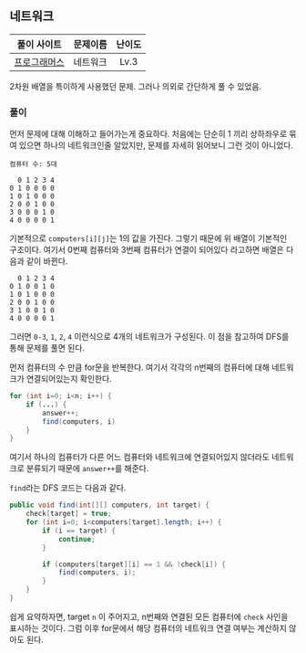 ## 네트워크

|풀이 사이트|문제이름|난이도|
|:---:|:---:|:---:|
| [프로그래머스](https://school.programmers.co.kr/learn/courses/30/lessons/43162)|네트워크|Lv.3|

2차원 배열을 특이하게 사용했던 문제. 그러나 의외로 간단하게 풀 수 있었음.

### 풀이
먼저 문제에 대해 이해하고 들어가는게 중요하다. 처음에는 단순히 1 끼리 상하좌우로 묶여 있으면 하나의 네트워크인줄 알았지만, 문제를 자세히 읽어보니 그런 것이 아니었다. 

`컴퓨터 수: 5대`
```
  0 1 2 3 4
0 1 0 0 0 0  
1 0 1 0 0 0 
2 0 0 1 0 0
3 0 0 0 1 0
4 0 0 0 0 1
```

기본적으로 `computers[i][j]`는 1의 값을 가진다. 그렇기 때문에 위 배열이 기본적인 구조이다. 여기서 0번째 컴퓨터와 3번째 컴퓨터가 연결이 되어있다 라고하면 배열은 다음과 같이 바뀐다.

```
  0 1 2 3 4
0 1 0 0 1 0  
1 0 1 0 0 0 
2 0 0 1 0 0
3 1 0 0 1 0
4 0 0 0 0 1
```

그러면 `0-3`, `1`, `2`, `4` 이런식으로 4개의 네트워크가 구성된다. 이 점을 참고하여 DFS를 통해 문제를 풀면 된다.

먼저 컴퓨터의 수 만큼 for문을 반복한다. 여기서 각각의 n번째의 컴퓨터에 대해 네트워크가 연결되어있는지 확인한다.

```java
for (int i=0; i<n; i++) {
    if (...) {
        answer++;
        find(computers, i)
    }
}
```
여기서 하나의 컴퓨터가 다른 어느 컴퓨터와 네트워크에 연결되어있지 않더라도 네트워크로 분류되기 때문에 `answer++`를 해준다.

`find`라는 DFS 코드는 다음과 같다.

```java
public void find(int[][] computers, int target) {
    check[target] = true;
    for (int i=0; i<computers[target].length; i++) {
        if (i == target) {
            continue;
        }

        if (computers[target][i] == 1 && !check[i]) {
            find(computers, i);
        }
    }
}
```

쉽게 요약하자면, target `n` 이 주어지고, n번째와 연결된 모든 컴퓨터에 `check` 사인을 표시하는 것이다. 그럼 이후 for문에서 해당 컴퓨터의 네트워크 연결 여부는 계산하지 않아도 된다.